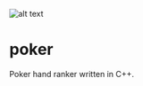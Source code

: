 ![alt text](http://donnemartin.com/wp-content/uploads/2014/10/poker_cover.jpg)

poker
============

Poker hand ranker written in C++.

